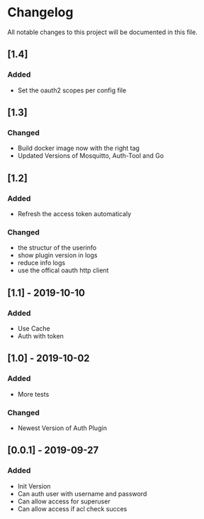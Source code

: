 # Changelog

All notable changes to this project will be documented in this file.

## [1.4]

### Added

- Set the oauth2 scopes per config file

## [1.3]

### Changed

- Build docker image now with the right tag
- Updated Versions of Mosquitto, Auth-Tool and Go

## [1.2]

### Added

- Refresh the access token automaticaly

### Changed

- the structur of the userinfo
- show plugin version in logs
- reduce info logs
- use the offical oauth http client

## [1.1] - 2019-10-10

### Added

- Use Cache
- Auth with token

## [1.0] - 2019-10-02

### Added

- More tests

### Changed

- Newest Version of Auth Plugin

## [0.0.1] - 2019-09-27

### Added

- Init Version
- Can auth user with username and password
- Can allow access for superuser
- Can allow access if acl check succes
